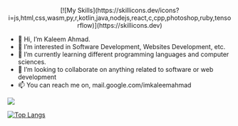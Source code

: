 <p align="center">
[![My Skills](https://skillicons.dev/icons?i=js,html,css,wasm,py,r,kotlin,java,nodejs,react,c,cpp,photoshop,ruby,tensorflow)](https://skillicons.dev)
</p>
  
- 👋 Hi, I’m Kaleem Ahmad.
- 👀 I’m interested in Software Development, Websites Development, etc.
- 🌱 I’m currently learning different programming languages and computer sciences.
- 💞️ I’m looking to collaborate on anything related to software or web development
- 📫 You can reach me on, mail.google.com/imkaleemahmad

<picture>
<source 
  srcset="https://github-readme-stats.vercel.app/api?username=imkaleemahmad&show_icons=true&theme=dark&show_icons=true&hide=prs"
  media="(prefers-color-scheme: dark)"
/>
<source
  srcset="https://github-readme-stats.vercel.app/api?username=imkaleemahmad&show_icons=true"
  media="(prefers-color-scheme: light), (prefers-color-scheme: no-preference)"
/>
<img src="https://github-readme-stats.vercel.app/api?username=imkaleemahmad&show_icons=true" />
</picture>

[![Top Langs](https://github-readme-stats.vercel.app/api/top-langs/?username=imkaleemahmad&layout=compact&theme=dark)](https://github.com/anuraghazra/github-readme-stats)


